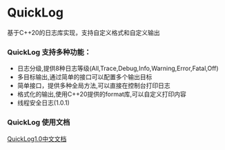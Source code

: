 # QuickLog
基于C++20的日志库实现，支持自定义格式和自定义输出

### QuickLog 支持多种功能：

- 日志分级,提供8种日志等级(All,Trace,Debug,Info,Warning,Error,Fatal,Off)
- 多目标输出,通过简单的接口可以配置多个输出目标
- 简单接口，提供多种全局方法,可以直接在控制台打印日志
- 格式化的输出,使用C++20提供的format库,可以自定义打印内容
- 线程安全日志(1.0.1)

### QuickLog 使用文档

[QuickLog1.0中文文档​](QuickLog1.0/日志库介绍1.0.1.md)
